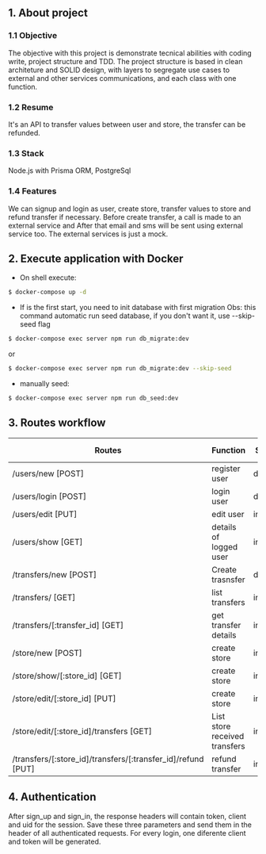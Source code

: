 ## 1. About project
### 1.1 Objective
The objective with this project is demonstrate tecnical abilities with coding write, project structure and TDD. The project structure is based in clean architeture and SOLID design, with layers to segregate use cases to external and other services communications, and each class with one function.

### 1.2 Resume
It's an API to transfer values between user and store, the transfer can be refunded.

### 1.3 Stack
Node.js with Prisma ORM, PostgreSql

### 1.4 Features
We can signup and login as user, create store, transfer values to store and refund transfer if necessary. Before create transfer, a call is made to an external service and After that email and sms will be sent using external service too. The external services is just a mock.

## 2. Execute application with Docker

- On shell execute: 
```bash
$ docker-compose up -d
``` 

- If is the first start, you need to init database with first migration
Obs: this command automatic run seed database, if you don't want it, use --skip-seed flag
```bash
$ docker-compose exec server npm run db_migrate:dev
```
or
```bash
$ docker-compose exec server npm run db_migrate:dev --skip-seed
```

- manually seed:
```bash
$ docker-compose exec server npm run db_seed:dev
```

## 3. Routes workflow
| Routes        | Function      | Status        | Need authentication |
| ------------- | ------------- | ------------- | ------------- |
| /users/new [POST]    | register user  |  done    | no |
| /users/login [POST]  | login user  | done  | no |
| /users/edit [PUT]    | edit user  | in_work  | yes |
| /users/show [GET]    | details of logged user  | in_work  | yes |
| /transfers/new [POST]  | Create trasnsfer  | done  | yes |
| /transfers/ [GET]  | list transfers  | in_work  | yes |
| /transfers/[:transfer_id] [GET]  | get transfer details  | in_work  | yes |
| /store/new [POST]  | create store  | in_work  | yes |
| /store/show/[:store_id] [GET]  | create store  | in_work  | yes |
| /store/edit/[:store_id] [PUT]  | create store  | in_work  | yes |
| /store/edit/[:store_id]/transfers [GET]  | List store received transfers | in_work  | yes |
| /transfers/[:store_id]/transfers/[:transfer_id]/refund [PUT]  | refund transfer  | in_work  | yes |


## 4. Authentication
After sign_up and sign_in, the response headers will contain token, client and uid for the session. Save these three parameters and send them in the header of all authenticated requests. For every login, one diferente client and token will be generated.
